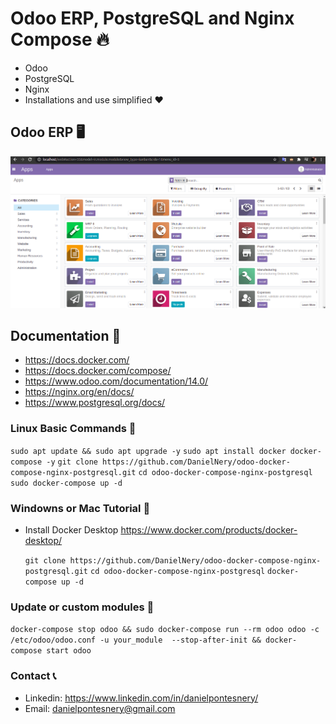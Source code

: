 # Odoo ERP, PostgreSQL and Nginx Compose 🔥 

  + Odoo
  + PostgreSQL
  + Nginx 
  + Installations and use simplified ❤

## Odoo ERP 🖥️
<img src="./project-images/project-image.png">

##  Documentation 📜

+ https://docs.docker.com/
+ https://docs.docker.com/compose/
+ https://www.odoo.com/documentation/14.0/
+ https://nginx.org/en/docs/
+ https://www.postgresql.org/docs/

### Linux Basic Commands 🐧

` sudo apt update && sudo apt upgrade -y `
` sudo apt install docker docker-compose -y `
` git clone https://github.com/DanielNery/odoo-docker-compose-nginx-postgresql.git `
` cd odoo-docker-compose-nginx-postgresql `
` sudo docker-compose up -d `

### Windowns or Mac Tutorial 🍎

  + Install Docker Desktop https://www.docker.com/products/docker-desktop/
  
    ` git clone https://github.com/DanielNery/odoo-docker-compose-nginx-postgresql.git `
    ` cd odoo-docker-compose-nginx-postgresql `
    ` docker-compose up -d `


### Update or custom modules 🍺
  
  `docker-compose stop odoo && sudo docker-compose run --rm odoo odoo -c /etc/odoo/odoo.conf -u your_module 
  --stop-after-init && docker-compose start odoo`
  
### Contact 📞
  
  + Linkedin: https://www.linkedin.com/in/danielpontesnery/
  + Email: danielpontesnery@gmail.com
  
